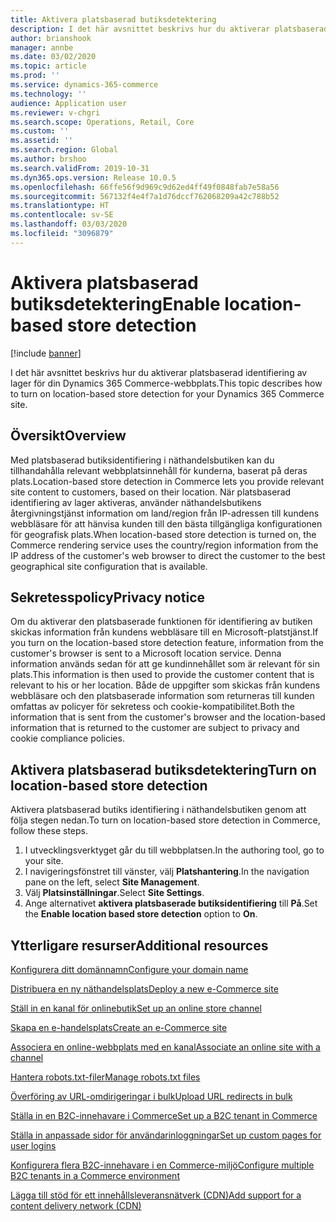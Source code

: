 ```yaml
---
title: Aktivera platsbaserad butiksdetektering
description: I det här avsnittet beskrivs hur du aktiverar platsbaserad identifiering av lager för din Dynamics 365 Commerce-webbplats.
author: brianshook
manager: annbe
ms.date: 03/02/2020
ms.topic: article
ms.prod: ''
ms.service: dynamics-365-commerce
ms.technology: ''
audience: Application user
ms.reviewer: v-chgri
ms.search.scope: Operations, Retail, Core
ms.custom: ''
ms.assetid: ''
ms.search.region: Global
ms.author: brshoo
ms.search.validFrom: 2019-10-31
ms.dyn365.ops.version: Release 10.0.5
ms.openlocfilehash: 66ffe56f9d969c9d62ed4ff49f0848fab7e58a56
ms.sourcegitcommit: 567132f4e4f7a1d76dccf762068209a42c788b52
ms.translationtype: HT
ms.contentlocale: sv-SE
ms.lasthandoff: 03/03/2020
ms.locfileid: "3096879"
---
```

# <a name="enable-location-based-store-detection"></a><span data-ttu-id="58170-103">Aktivera platsbaserad butiksdetektering</span><span class="sxs-lookup"><span data-stu-id="58170-103">Enable location-based store detection</span></span>


[!include [banner](includes/banner.md)]

<span data-ttu-id="58170-104">I det här avsnittet beskrivs hur du aktiverar platsbaserad identifiering av lager för din Dynamics 365 Commerce-webbplats.</span><span class="sxs-lookup"><span data-stu-id="58170-104">This topic describes how to turn on location-based store detection for your Dynamics 365 Commerce site.</span></span>

## <a name="overview"></a><span data-ttu-id="58170-105">Översikt</span><span class="sxs-lookup"><span data-stu-id="58170-105">Overview</span></span>

<span data-ttu-id="58170-106">Med platsbaserad butiksidentifiering i näthandelsbutiken kan du tillhandahålla relevant webbplatsinnehåll för kunderna, baserat på deras plats.</span><span class="sxs-lookup"><span data-stu-id="58170-106">Location-based store detection in Commerce lets you provide relevant site content to customers, based on their location.</span></span> <span data-ttu-id="58170-107">När platsbaserad identifiering av lager aktiveras, använder näthandelsbutikens återgivningstjänst information om land/region från IP-adressen till kundens webbläsare för att hänvisa kunden till den bästa tillgängliga konfigurationen för geografisk plats.</span><span class="sxs-lookup"><span data-stu-id="58170-107">When location-based store detection is turned on, the Commerce rendering service uses the country/region information from the IP address of the customer's web browser to direct the customer to the best geographical site configuration that is available.</span></span>

## <a name="privacy-notice"></a><span data-ttu-id="58170-108">Sekretesspolicy</span><span class="sxs-lookup"><span data-stu-id="58170-108">Privacy notice</span></span>

<span data-ttu-id="58170-109">Om du aktiverar den platsbaserade funktionen för identifiering av butiken skickas information från kundens webbläsare till en Microsoft-platstjänst.</span><span class="sxs-lookup"><span data-stu-id="58170-109">If you turn on the location-based store detection feature, information from the customer's browser is sent to a Microsoft location service.</span></span> <span data-ttu-id="58170-110">Denna information används sedan för att ge kundinnehållet som är relevant för sin plats.</span><span class="sxs-lookup"><span data-stu-id="58170-110">This information is then used to provide the customer content that is relevant to his or her location.</span></span> <span data-ttu-id="58170-111">Både de uppgifter som skickas från kundens webbläsare och den platsbaserade information som returneras till kunden omfattas av policyer för sekretess och cookie-kompatibilitet.</span><span class="sxs-lookup"><span data-stu-id="58170-111">Both the information that is sent from the customer's browser and the location-based information that is returned to the customer are subject to privacy and cookie compliance policies.</span></span>

## <a name="turn-on-location-based-store-detection"></a><span data-ttu-id="58170-112">Aktivera platsbaserad butiksdetektering</span><span class="sxs-lookup"><span data-stu-id="58170-112">Turn on location-based store detection</span></span>

<span data-ttu-id="58170-113">Aktivera platsbaserad butiks identifiering i näthandelsbutiken genom att följa stegen nedan.</span><span class="sxs-lookup"><span data-stu-id="58170-113">To turn on location-based store detection in Commerce, follow these steps.</span></span>

1. <span data-ttu-id="58170-114">I utvecklingsverktyget går du till webbplatsen.</span><span class="sxs-lookup"><span data-stu-id="58170-114">In the authoring tool, go to your site.</span></span>
1. <span data-ttu-id="58170-115">I navigeringsfönstret till vänster, välj **Platshantering**.</span><span class="sxs-lookup"><span data-stu-id="58170-115">In the navigation pane on the left, select **Site Management**.</span></span>
1. <span data-ttu-id="58170-116">Välj **Platsinställningar**.</span><span class="sxs-lookup"><span data-stu-id="58170-116">Select **Site Settings**.</span></span>
1. <span data-ttu-id="58170-117">Ange alternativet **aktivera platsbaserade butiksidentifiering** till **På**.</span><span class="sxs-lookup"><span data-stu-id="58170-117">Set the **Enable location based store detection** option to **On**.</span></span>

## <a name="additional-resources"></a><span data-ttu-id="58170-118">Ytterligare resurser</span><span class="sxs-lookup"><span data-stu-id="58170-118">Additional resources</span></span>

[<span data-ttu-id="58170-119">Konfigurera ditt domännamn</span><span class="sxs-lookup"><span data-stu-id="58170-119">Configure your domain name</span></span>](configure-your-domain-name.md)

[<span data-ttu-id="58170-120">Distribuera en ny näthandelsplats</span><span class="sxs-lookup"><span data-stu-id="58170-120">Deploy a new e-Commerce site</span></span>](deploy-ecommerce-site.md)

[<span data-ttu-id="58170-121">Ställ in en kanal för onlinebutik</span><span class="sxs-lookup"><span data-stu-id="58170-121">Set up an online store channel</span></span>](online-stores.md)

[<span data-ttu-id="58170-122">Skapa en e-handelsplats</span><span class="sxs-lookup"><span data-stu-id="58170-122">Create an e-Commerce site</span></span>](create-ecommerce-site.md)

[<span data-ttu-id="58170-123">Associera en online-webbplats med en kanal</span><span class="sxs-lookup"><span data-stu-id="58170-123">Associate an online site with a channel</span></span>](associate-site-online-store.md)

[<span data-ttu-id="58170-124">Hantera robots.txt-filer</span><span class="sxs-lookup"><span data-stu-id="58170-124">Manage robots.txt files</span></span>](manage-robots-txt-files.md)

[<span data-ttu-id="58170-125">Överföring av URL-omdirigeringar i bulk</span><span class="sxs-lookup"><span data-stu-id="58170-125">Upload URL redirects in bulk</span></span>](upload-bulk-redirects.md)

[<span data-ttu-id="58170-126">Ställa in en B2C-innehavare i Commerce</span><span class="sxs-lookup"><span data-stu-id="58170-126">Set up a B2C tenant in Commerce</span></span>](set-up-B2C-tenant.md)

[<span data-ttu-id="58170-127">Ställa in anpassade sidor för användarinloggningar</span><span class="sxs-lookup"><span data-stu-id="58170-127">Set up custom pages for user logins</span></span>](custom-pages-user-logins.md)

[<span data-ttu-id="58170-128">Konfigurera flera B2C-innehavare i en Commerce-miljö</span><span class="sxs-lookup"><span data-stu-id="58170-128">Configure multiple B2C tenants in a Commerce environment</span></span>](configure-multi-B2C-tenants.md)

[<span data-ttu-id="58170-129">Lägga till stöd för ett innehållsleveransnätverk (CDN)</span><span class="sxs-lookup"><span data-stu-id="58170-129">Add support for a content delivery network (CDN)</span></span>](add-cdn-support.md)
